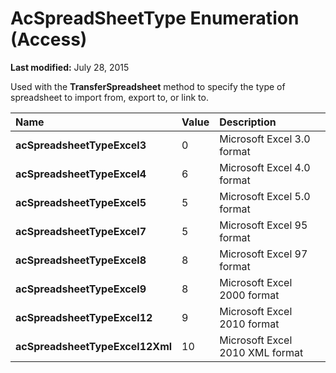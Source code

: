 
# AcSpreadSheetType Enumeration (Access)

 **Last modified:** July 28, 2015

Used with the  **TransferSpreadsheet** method to specify the type of spreadsheet to import from, export to, or link to.


|**Name**|**Value**|**Description**|
|:-----|:-----|:-----|
| **acSpreadsheetTypeExcel3**|0|Microsoft Excel 3.0 format|
| **acSpreadsheetTypeExcel4**|6|Microsoft Excel 4.0 format|
| **acSpreadsheetTypeExcel5**|5|Microsoft Excel 5.0 format|
| **acSpreadsheetTypeExcel7**|5|Microsoft Excel 95 format|
| **acSpreadsheetTypeExcel8**|8|Microsoft Excel 97 format|
| **acSpreadsheetTypeExcel9**|8|Microsoft Excel 2000 format|
| **acSpreadsheetTypeExcel12**|9|Microsoft Excel 2010 format|
| **acSpreadsheetTypeExcel12Xml**|10|Microsoft Excel 2010 XML format|

